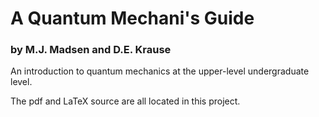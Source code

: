 # A Quantum Mechani's Guide
### by M.J. Madsen and D.E. Krause

An introduction to quantum mechanics at the upper-level undergraduate level.

The pdf and LaTeX source are all located in this project.

